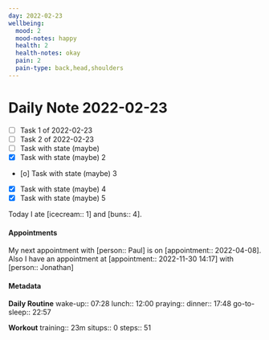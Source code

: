 ```yaml
---
day: 2022-02-23
wellbeing:
  mood: 2
  mood-notes: happy
  health: 2
  health-notes: okay
  pain: 2
  pain-type: back,head,shoulders
---
```


# Daily Note 2022-02-23

- [ ] Task 1 of 2022-02-23
- [ ] Task 2 of 2022-02-23
- [ ] Task with state (maybe)
- [x] Task with state (maybe) 2
- [o] Task with state (maybe) 3
- [x] Task with state (maybe) 4
- [x] Task with state (maybe) 5

Today I ate [icecream:: 1] and [buns:: 4].

#### Appointments
My next appointment with [person:: Paul] is on [appointment:: 2022-04-08].
Also I have an appointment at [appointment:: 2022-11-30 14:17] with [person:: Jonathan]

#### Metadata

**Daily Routine**
wake-up:: 07:28
lunch:: 12:00
praying:: 
dinner:: 17:48
go-to-sleep:: 22:57

**Workout**
training:: 23m
situps:: 0
steps:: 51
